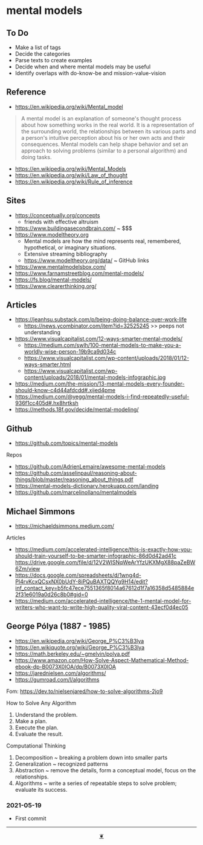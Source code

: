 # mental models


## To Do

* Make a list of tags
* Decide the categories
* Parse texts to create examples
* Decide when and where mental models may be useful
* Identify overlaps with do-know-be and mission-value-vision


## Reference

* https://en.wikipedia.org/wiki/Mental_model

> A mental model is an explanation of someone's thought process about how something works in the real world. It is a representation of the surrounding world, the relationships between its various parts and a person's intuitive perception about his or her own acts and their consequences. Mental models can help shape behavior and set an approach to solving problems (similar to a personal algorithm) and doing tasks.

* https://en.wikipedia.org/wiki/Mental_Models
* https://en.wikipedia.org/wiki/Law_of_thought
* https://en.wikipedia.org/wiki/Rule_of_inference


## Sites

* https://conceptually.org/concepts
  * friends with effective altruism
* https://www.buildingasecondbrain.com/ ~ $$$
* https://www.modeltheory.org
  * Mental models are how the mind represents real, remembered, hypothetical, or imaginary situations.
  * Extensive streaming bibliography
  * https://www.modeltheory.org/data/ ~ GitHub links
* https://www.mentalmodelsbox.com/
* https://www.farnamstreetblog.com/mental-models/
* https://fs.blog/mental-models/
* https://www.clearerthinking.org/


## Articles

* https://jeanhsu.substack.com/p/being-doing-balance-over-work-life
  * https://news.ycombinator.com/item?id=32525245 >> peeps not understanding
* https://www.visualcapitalist.com/12-ways-smarter-mental-models/
  * https://medium.com/swlh/100-mental-models-to-make-you-a-worldly-wise-person-19b9ca9d034c
  * https://www.visualcapitalist.com/wp-content/uploads/2018/01/12-ways-smarter.html
  * https://www.visualcapitalist.com/wp-content/uploads/2018/01/mental-models-infographic.jpg
* https://medium.com/the-mission/13-mental-models-every-founder-should-know-c4d44afdcdd#.xijed4pme
* https://medium.com/@yegg/mental-models-i-find-repeatedly-useful-936f1cc405d#.hx8hrtksh
* https://methods.18f.gov/decide/mental-modeling/


## Github

* https://github.com/topics/mental-models

Repos

* https://github.com/AdrienLemaire/awesome-mental-models
* https://github.com/asselinpaul/reasoning-about-things/blob/master/reasoning_about_things.pdf
* https://mental-models-dictionary.herokuapp.com/landing
* https://github.com/marcelinollano/mentalmodels


## Michael Simmons

* https://michaeldsimmons.medium.com/

Articles

* https://medium.com/accelerated-intelligence/this-is-exactly-how-you-should-train-yourself-to-be-smarter-infographic-86d0d42ad41c
	https://drive.google.com/file/d/12V2WISNqWeArYfzUKXMgX88paZeBW6Zm/view
* https://docs.google.com/spreadsheets/d/1wng4d-Pl4rvKcxQCsxNX0bUdY-8iPQuBAXTQQYg9H14/edit?inf_contact_key=b5fc47ece7551365f8014a67612d1f7a16358d5485884e2f31e6019a0d26c8b0#gid=0
* https://medium.com/accelerated-intelligence/the-1-mental-model-for-writers-who-want-to-write-high-quality-viral-content-43ecf0d4ec05


## George Pólya (1887 - 1985)

* https://en.wikipedia.org/wiki/George_P%C3%B3lya
* https://en.wikiquote.org/wiki/George_P%C3%B3lya
* https://math.berkeley.edu/~gmelvin/polya.pdf
* https://www.amazon.com/How-Solve-Aspect-Mathematical-Method-ebook-dp-B0073X0IOA/dp/B0073X0IOA
* https://jarednielsen.com/algorithms/
* https://gumroad.com/l/algorithms

Fom: https://dev.to/nielsenjared/how-to-solve-algorithms-2jo9

How to Solve Any Algorithm

1. Understand the problem.
2. Make a plan.
3. Execute the plan.
4. Evaluate the result.

Computational Thinking

1. Decomposition ~ breaking a problem down into smaller parts
2. Generalization ~ recognized patterns
3. Abstraction ~ remove the details, form a conceptual model, focus on the relationships.
4. Algorithms ~ write a series of repeatable steps to solve problem; evaluate its success.


### 2021-05-19

* First commit


***

<center title="Hello! Click me to go up to the top" ><a class=aDingbat href=javascript:window.scrollTo(0,0);> ❦ </a></center>
